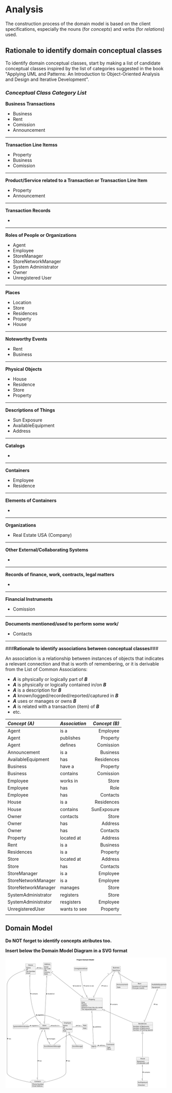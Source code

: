 # Analysis

The construction process of the domain model is based on the client specifications, especially the nouns (for _concepts_) and verbs (for _relations_) used. 

## Rationale to identify domain conceptual classes ##
To identify domain conceptual classes, start by making a list of candidate conceptual classes inspired by the list of categories suggested in the book "Applying UML and Patterns: An Introduction to Object-Oriented Analysis and Design and Iterative Development". 


### _Conceptual Class Category List_ ###

**Business Transactions**

* Business
* Rent
* Comission
* Announcement

---

**Transaction Line Itemss**

* Property
* Business
* Comission


---

**Product/Service related to a Transaction or Transaction Line Item**

* Property
* Announcement


---


**Transaction Records**

*  

---  


**Roles of People or Organizations**

* Agent
* Employee
* StoreManager
* StoreNetworkManager
* System Administrator
* Owner
* Unregistered User


---


**Places**

* Location
* Store
* Residences
* Property
* House

---

**Noteworthy Events**

* Rent
* Business

---


**Physical Objects**

* House
* Residence
* Store
* Property


---


**Descriptions of Things**

*  Sun Exposure
* AvailableEquipment
* Address


---


**Catalogs**

*  

---


**Containers**

*  Employee
*  Residence

---


**Elements of Containers**

* 

---


**Organizations**

*  Real Estate USA (Company)

---

**Other External/Collaborating Systems**

*  


---


**Records of finance, work, contracts, legal matters**

* 

---


**Financial Instruments**

*  Comission

---


**Documents mentioned/used to perform some work/**

* Contacts
---



###**Rationale to identify associations between conceptual classes**###

An association is a relationship between instances of objects that indicates a relevant connection and that is worth of remembering, or it is derivable from the List of Common Associations: 

+ **_A_** is physically or logically part of **_B_**
+ **_A_** is physically or logically contained in/on **_B_**
+ **_A_** is a description for **_B_**
+ **_A_** known/logged/recorded/reported/captured in **_B_**
+ **_A_** uses or manages or owns **_B_**
+ **_A_** is related with a transaction (item) of **_B_**
+ etc.



| **_Concept (A)_**   | **_Association_** | **_Concept (B)_** |                                       
|:--------------------|:------------------|------------------:|
| Agent               | is a              |          Employee |
| Agent               | publishes         |          Property |
| Agent               | defines           |         Comission |
| Announcement        | is a              |          Business |
| AvailableEquipment  | has               |        Residences |
| Business            | have a            |          Property |
| Business            | contains          |         Comission |
| Employee            | works in          |             Store |
| Employee            | has               |              Role |
| Employee            | has               |          Contacts |
| House               | is a              |        Residences |
| House               | contains          |       SunExposure |
| Owner               | contacts          |             Store |
| Owner               | has               |           Address |
| Owner               | has               |          Contacts |
| Property            | located at        |           Address |
| Rent                | is a              |          Business |
| Residences          | is a              |          Property |
| Store               | located at        |           Address |
| Store               | has               |          Contacts |
| StoreManager        | is a              |          Employee |
| StoreNetworkManager | is a              |          Employee |
| StoreNetworkManager | manages           |             Store |
| SystemAdministrator | registers         |             Store |
| SystemAdministrator | resgisters        |          Employee |
| UnregisteredUser    | wants to see      |          Property |
|                     |                   |                   |                                                                                                                                                                         |                                                                                                                                                                          |

## Domain Model

**Do NOT forget to identify concepts atributes too.**

**Insert below the Domain Model Diagram in a SVG format**

![Domain Model](svg/project-domain-model.svg)



